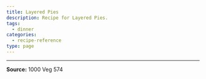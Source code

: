 ```yaml
---
title: Layered Pies
description: Recipe for Layered Pies.
tags:
  - dinner
categories:
  - recipe-reference
type: page
---
```


---

**Source:** 1000 Veg 574